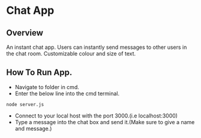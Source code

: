 # Chat App

## Overview

An instant chat app. Users can instantly send messages to other users in the chat room. Customizable colour and size of text. 

## How To Run App.

* Navigate to folder in cmd.
* Enter the below line into the cmd terminal.
```
node server.js
```
* Connect to your local host with the port 3000.(i.e localhost:3000)
* Type a message into the chat box and send it.(Make sure to give a name and message.)

